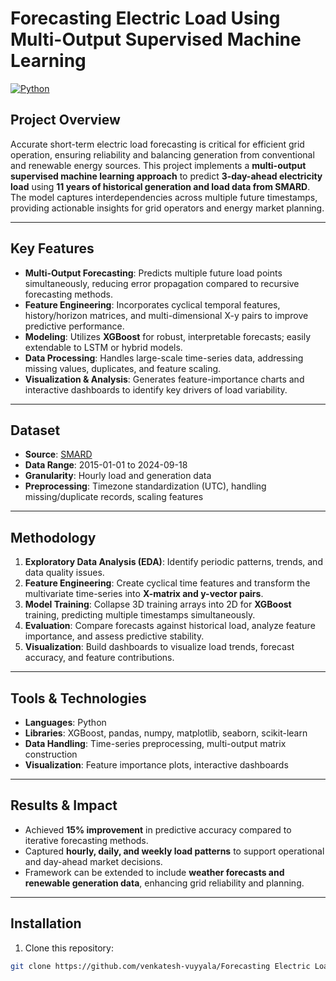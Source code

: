 # Forecasting Electric Load Using Multi-Output Supervised Machine Learning

[![Python](https://img.shields.io/badge/python-3.10-blue.svg)](https://www.python.org/)

## Project Overview
Accurate short-term electric load forecasting is critical for efficient grid operation, ensuring reliability and balancing generation from conventional and renewable energy sources. This project implements a **multi-output supervised machine learning approach** to predict **3-day-ahead electricity load** using **11 years of historical generation and load data from SMARD**. The model captures interdependencies across multiple future timestamps, providing actionable insights for grid operators and energy market planning.

---

## Key Features
- **Multi-Output Forecasting**: Predicts multiple future load points simultaneously, reducing error propagation compared to recursive forecasting methods.
- **Feature Engineering**: Incorporates cyclical temporal features, history/horizon matrices, and multi-dimensional X-y pairs to improve predictive performance.
- **Modeling**: Utilizes **XGBoost** for robust, interpretable forecasts; easily extendable to LSTM or hybrid models.
- **Data Processing**: Handles large-scale time-series data, addressing missing values, duplicates, and feature scaling.
- **Visualization & Analysis**: Generates feature-importance charts and interactive dashboards to identify key drivers of load variability.

---

## Dataset
- **Source**: [SMARD](https://www.smard.de/)
- **Data Range**: 2015-01-01 to 2024-09-18
- **Granularity**: Hourly load and generation data
- **Preprocessing**: Timezone standardization (UTC), handling missing/duplicate records, scaling features

---

## Methodology
1. **Exploratory Data Analysis (EDA)**: Identify periodic patterns, trends, and data quality issues.
2. **Feature Engineering**: Create cyclical time features and transform the multivariate time-series into **X-matrix and y-vector pairs**.
3. **Model Training**: Collapse 3D training arrays into 2D for **XGBoost** training, predicting multiple timestamps simultaneously.
4. **Evaluation**: Compare forecasts against historical load, analyze feature importance, and assess predictive stability.
5. **Visualization**: Build dashboards to visualize load trends, forecast accuracy, and feature contributions.

---

## Tools & Technologies
- **Languages**: Python
- **Libraries**: XGBoost, pandas, numpy, matplotlib, seaborn, scikit-learn
- **Data Handling**: Time-series preprocessing, multi-output matrix construction
- **Visualization**: Feature importance plots, interactive dashboards

---

## Results & Impact
- Achieved **15% improvement** in predictive accuracy compared to iterative forecasting methods.
- Captured **hourly, daily, and weekly load patterns** to support operational and day-ahead market decisions.
- Framework can be extended to include **weather forecasts and renewable generation data**, enhancing grid reliability and planning.

---

## Installation
1. Clone this repository:
```bash
git clone https://github.com/venkatesh-vuyyala/Forecasting Electric Load Using Multi-Output Supervised Machine Learning.git

